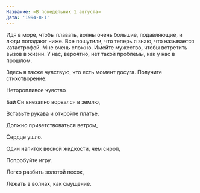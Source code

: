 ```yaml
---
Название: «В понедельник 1 августа»
Дата: '1994-8-1'
---
```


Идя в море, чтобы плавать, волны очень большие, подавляющие, и люди попадают ниже. Все пошутили, что теперь я знаю, что называется катастрофой. Мне очень сложно. Имейте мужество, чтобы встретить вызов в жизни. У нас, вероятно, нет такой проблемы, как у нас в прошлом.

Здесь я также чувствую, что есть момент досуга. Получите стихотворение:

Неторопливое чувство

Бай Си внезапно ворвался в землю,

Вставьте рукава и откройте платье.

Должно приветствоваться ветром,

Сердце ушло.

Один напиток весной жидкости, чем сироп,

Попробуйте игру.

Легко разбить золотой песок,

Лежать в волнах, как смущение.

